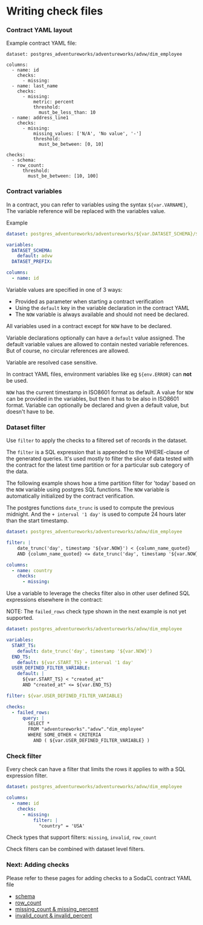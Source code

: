 # Writing check files

### Contract YAML layout

Example contract YAML file:
```
dataset: postgres_adventureworks/adventureworks/advw/dim_employee

columns:
  - name: id
    checks:
      - missing:
  - name: last_name
    checks:
      - missing:
          metric: percent
          threshold:
            must_be_less_than: 10
  - name: address_line1
    checks:
      - missing:
          missing_values: ['N/A', 'No value', '-']
          threshold:
            must_be_between: [0, 10]

checks:
  - schema:
  - row_count:
      threshold:
        must_be_between: [10, 100]
```

### Contract variables

In a contract, you can refer to variables using the syntax `${var.VARNAME}`, The variable reference 
will be replaced with the variables value.

Example
```yaml
dataset: postgres_adventureworks/adventureworks/${var.DATASET_SCHEMA}/${var.DATASET_PREFIX}_employee

variables: 
  DATASET_SCHEMA:
    default: advw
  DATASET_PREFIX:

columns:
  - name: id
```

Variable values are specified in one of 3 ways: 
* Provided as parameter when starting a contract verification
* Using the `default` key in the variable declaration in the contract YAML
* The `NOW` variable is always available and should not need be declared.

All variables used in a contract except for `NOW` have to be declared.

Variable declarations optionally can have a `default` value assigned.  The default variable 
values are allowed to contain nested variable references.  But of course, no circular 
references are allowed.

Variable are resolved case sensitive.

In contract YAML files, environment variables like eg `${env.ERROR}` can **not** be used.

`NOW` has the current timestamp in ISO8601 format as default.  A value for `NOW` can be 
provided in the variables, but then it has to be also in ISO8601 format.  Variable can 
optionally be declared and given a default value, but doesn't have to be.

### Dataset filter

Use `filter` to apply the checks to a filtered set of records in the dataset.

The `filter` is a SQL expression that is appended to the WHERE-clause of the 
generated queries.  It's used mostly to filter the slice of data tested with the contract 
for the latest time partition or for a particular sub category of the data.

The following example shows how a time partition filter for 'today' based on the `NOW` variable 
using postgres SQL functions.  The `NOW` variable is automatically initialized by the contract 
verification.

The postgres functions `date_trunc` is used to compute the previous midnight.  And the 
`+ interval '1 day'` is used to compute 24 hours later than the start timestamp.

```yaml
dataset: postgres_adventureworks/adventureworks/advw/dim_employee

filter: |
    date_trunc('day', timestamp '${var.NOW}') < {column_name_quoted}
    AND {column_name_quoted} <= date_trunc('day', timestamp '${var.NOW}') + interval '1 day'

columns:
  - name: country
    checks:
      - missing:
```

Use a variable to leverage the checks filter also in other user defined SQL expressions 
elsewhere in the contract:

NOTE: The `failed_rows` check type shown in the next example is not yet supported.

```yaml
dataset: postgres_adventureworks/adventureworks/advw/dim_employee

variables:
  START_TS:
    default: date_trunc('day', timestamp '${var.NOW}')
  END_TS:
    default: ${var.START_TS} + interval '1 day'
  USER_DEFINED_FILTER_VARIABLE:
    default: |
      ${var.START_TS} < "created_at"
      AND "created_at" <= ${var.END_TS}

filter: ${var.USER_DEFINED_FILTER_VARIABLE}

checks:
  - failed_rows:
      query: |
        SELECT * 
        FROM "adventureworks"."advw"."dim_employee"
        WHERE SOME_OTHER < CRITERIA
          AND ( ${var.USER_DEFINED_FILTER_VARIABLE} )
```

### Check filter

Every check can have a filter that limits the rows it applies to with a SQL expression filter.

```yaml
dataset: postgres_adventureworks/adventureworks/advw/dim_employee

columns:
  - name: id
    checks:
      - missing:
          filter: |
            "country" = 'USA'
```

Check types that support filters: `missing`, `invalid`, `row_count`

Check filters can be combined with dataset level filters. 

### Next: Adding checks

Please refer to these pages for adding checks to a SodaCL contract YAML file

* [schema](schema_check.md)
* [row_count](row_count_check.md)
* [missing_count & missing_percent](missing_checks.md)
* [invalid_count & invalid_percent](invalid_checks.md)
